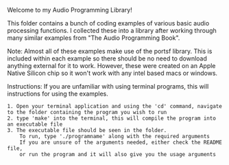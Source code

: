 

Welcome to my Audio Programming Library!

This folder contains a bunch of coding examples of various basic audio processing functions. I collected these into a library after working through many similar examples from "The Audio Programming Book". 

Note: Almost all of these examples make use of the portsf library. This is included within each example so there should be no need to download anything external for it to work. However, these were created on an Apple Native Silicon chip so it won't work with any intel based macs or windows.

Instructions: If you are unfamiliar with using terminal programs, this will instructions for using the examples.

    1. Open your terminal application and using the 'cd' command, navigate to the folder containing the program you wish to run
    2. type 'make' into the terminal, this will compile the program into an executable file
    3. The executable file should be seen in the folder.
        To run, type './programname' along with the required arguments
        If you are unsure of the arguments needed, either check the README file, 
        or run the program and it will also give you the usage arguments
